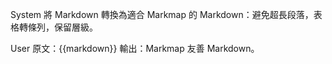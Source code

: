 System
將 Markdown 轉換為適合 Markmap 的 Markdown：避免超長段落，表格轉條列，保留層級。

User
原文：{{markdown}}
輸出：Markmap 友善 Markdown。


